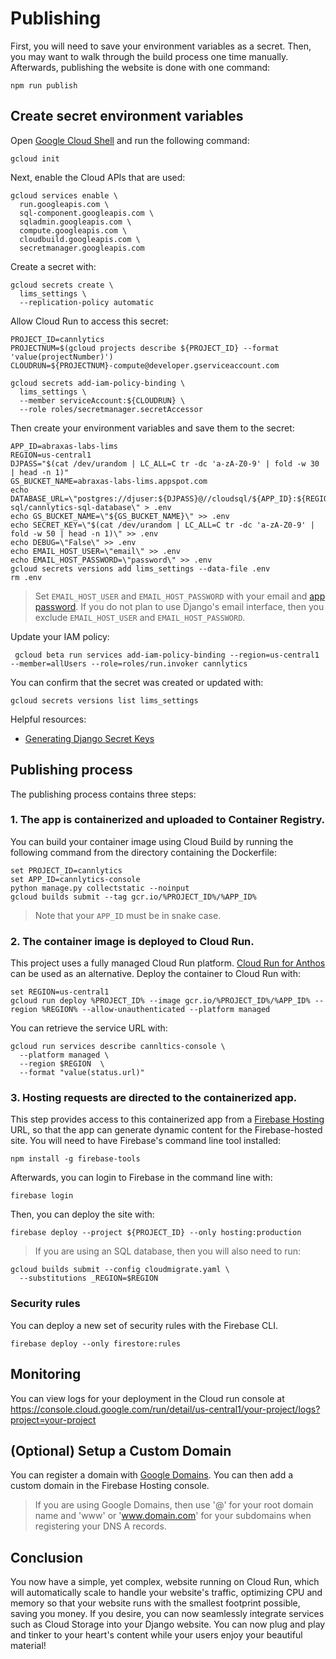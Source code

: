 # Publishing

First, you will need to save your environment variables as a secret. Then, you may want to walk through the build process one time manually. Afterwards, publishing the website is done with one command:

```shell
npm run publish
```

## Create secret environment variables

Open [Google Cloud Shell](https://console.cloud.google.com/) and run the following command:

```shell
gcloud init
```

Next, enable the Cloud APIs that are used:

```shell
gcloud services enable \
  run.googleapis.com \
  sql-component.googleapis.com \
  sqladmin.googleapis.com \
  compute.googleapis.com \
  cloudbuild.googleapis.com \
  secretmanager.googleapis.com
```

Create a secret with:

```shell
gcloud secrets create \
  lims_settings \
  --replication-policy automatic
```

Allow Cloud Run to access this secret:

```shell
PROJECT_ID=cannlytics
PROJECTNUM=$(gcloud projects describe ${PROJECT_ID} --format 'value(projectNumber)')
CLOUDRUN=${PROJECTNUM}-compute@developer.gserviceaccount.com

gcloud secrets add-iam-policy-binding \
  lims_settings \
  --member serviceAccount:${CLOUDRUN} \
  --role roles/secretmanager.secretAccessor
```

Then create your environment variables and save them to the secret:

```shell
APP_ID=abraxas-labs-lims
REGION=us-central1
DJPASS="$(cat /dev/urandom | LC_ALL=C tr -dc 'a-zA-Z0-9' | fold -w 30 | head -n 1)"
GS_BUCKET_NAME=abraxas-labs-lims.appspot.com
echo DATABASE_URL=\"postgres://djuser:${DJPASS}@//cloudsql/${APP_ID}:${REGION}:cannlytics-sql/cannlytics-sql-database\" > .env
echo GS_BUCKET_NAME=\"${GS_BUCKET_NAME}\" >> .env
echo SECRET_KEY=\"$(cat /dev/urandom | LC_ALL=C tr -dc 'a-zA-Z0-9' | fold -w 50 | head -n 1)\" >> .env
echo DEBUG=\"False\" >> .env
echo EMAIL_HOST_USER=\"email\" >> .env
echo EMAIL_HOST_PASSWORD=\"password\" >> .env
gcloud secrets versions add lims_settings --data-file .env
rm .env

```

> Set `EMAIL_HOST_USER` and `EMAIL_HOST_PASSWORD` with your email and [app password](https://dev.to/abderrahmanemustapha/how-to-send-email-with-django-and-gmail-in-production-the-right-way-24ab). If you do not plan to use Django's email interface, then you exclude `EMAIL_HOST_USER` and `EMAIL_HOST_PASSWORD`.

Update your IAM policy:

```shell
 gcloud beta run services add-iam-policy-binding --region=us-central1 --member=allUsers --role=roles/run.invoker cannlytics
```

You can confirm that the secret was created or updated with:

```shell
gcloud secrets versions list lims_settings
```

Helpful resources:

* [Generating Django Secret Keys](https://stackoverflow.com/questions/4664724/distributing-django-projects-with-unique-secret-keys)

## Publishing process

The publishing process contains three steps:

### 1. The app is containerized and uploaded to Container Registry.

You can build your container image using Cloud Build by running the following command from the directory containing the Dockerfile:

```shell
set PROJECT_ID=cannlytics
set APP_ID=cannlytics-console
python manage.py collectstatic --noinput
gcloud builds submit --tag gcr.io/%PROJECT_ID%/%APP_ID%
```

> Note that your `APP_ID` must be in snake case.

### 2. The container image is deployed to Cloud Run.

This project uses a fully managed Cloud Run platform. [Cloud Run for Anthos](https://cloud.google.com/anthos/run) can be used as an alternative. Deploy the container to Cloud Run with:

```shell
set REGION=us-central1
gcloud run deploy %PROJECT_ID% --image gcr.io/%PROJECT_ID%/%APP_ID% --region %REGION% --allow-unauthenticated --platform managed
```

You can retrieve the service URL with:

```shell
gcloud run services describe cannltics-console \
  --platform managed \
  --region $REGION  \
  --format "value(status.url)"
```

### 3. Hosting requests are directed to the containerized app.

This step provides access to this containerized app from a [Firebase Hosting](https://firebase.google.com/docs/hosting) URL, so that the app can generate dynamic content for the Firebase-hosted site. You will need to have Firebase's command line tool installed:

```shell
npm install -g firebase-tools
```

Afterwards, you can login to Firebase in the command line with:

```shell
firebase login
```

Then, you can deploy the site with:

```shell
firebase deploy --project ${PROJECT_ID} --only hosting:production
```

> If you are using an SQL database, then you will also need to run:
  ```shell
  gcloud builds submit --config cloudmigrate.yaml \
    --substitutions _REGION=$REGION
  ```

### Security rules

You can deploy a new set of security rules with the Firebase CLI.

```shell
firebase deploy --only firestore:rules
```

## Monitoring

You can view logs for your deployment in the Cloud run console at https://console.cloud.google.com/run/detail/us-central1/your-project/logs?project=your-project

## (Optional) Setup a Custom Domain

You can register a domain with [Google Domains](https://domains.google.com/registrar/). You can then add a custom domain in the Firebase Hosting console.

> If you are using Google Domains, then use '@' for your root domain name and 'www' or 'www.domain.com' for your subdomains when registering your DNS A records.

## Conclusion

You now have a simple, yet complex, website running on Cloud Run, which will automatically scale to handle your website's traffic, optimizing CPU and memory so that your website runs with the smallest footprint possible, saving you money. If you desire, you can now seamlessly integrate services such as Cloud Storage into your Django website. You can now plug and play and tinker to your heart's content while your users enjoy your beautiful material!
